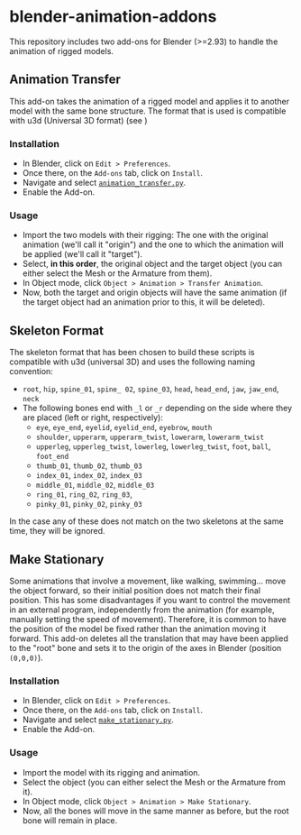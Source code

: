 # blender-animation-addons

This repository includes two add-ons for Blender (>=2.93) to handle the animation of rigged models.

## Animation Transfer

This add-on takes the animation of a rigged model and applies it to another model with the same bone structure.
The format that is used is compatible with u3d (Universal 3D format) (see [](###skeleton-format))

### Installation
- In Blender, click on `Edit > Preferences`.
- Once there, on the `Add-ons` tab, click on `Install`.
- Navigate and select [`animation_transfer.py`](animation_transfer.py).
- Enable the Add-on.

### Usage
- Import the two models with their rigging: The one with the original animation (we'll call it "origin") and the one to which the animation will be applied (we'll call it "target").
- Select, **in this order**, the original object and the target object (you can either select the Mesh or the Armature from them).
- In Object mode, click `Object > Animation > Transfer Animation`.
- Now, both the target and origin objects will have the same animation (if the target object had an animation prior to this, it will be deleted).

## Skeleton Format
The skeleton format that has been chosen to build these scripts is compatible with u3d (universal 3D) and uses the following naming convention:
- `root`, `hip`, `spine_01`, `spine_ 02`, `spine_03`, `head`, `head_end`, `jaw`, `jaw_end`, `neck`
- The following bones end with `_l` or `_r` depending on the side where they are placed (left or right, respectively):
  - `eye`, `eye_end`, `eyelid`, `eyelid_end`, `eyebrow`, `mouth`
  - `shoulder`, `upperarm`, `upperarm_twist`, `lowerarm`, `lowerarm_twist`
  - `upperleg`, `upperleg_twist`, `lowerleg`, `lowerleg_twist`, `foot`, `ball`, `foot_end`
  - `thumb_01`, `thumb_02`, `thumb_03`
  - `index_01`, `index_02`, `index_03`
  - `middle_01`, `middle_02`, `middle_03`
  - `ring_01`, `ring_02`, `ring_03`,
  - `pinky_01`, `pinky_02`, `pinky_03`

In the case any of these does not match on the two skeletons at the same time, they will be ignored.

## Make Stationary
Some animations that involve a movement, like walking, swimming... move the object forward, so their initial position does not match their final position.
This has some disadvantages if you want to control the movement in an external program, independently from the animation (for example, manually setting the speed of movement).
Therefore, it is common to have the position of the model be fixed rather than the animation moving it forward.
This add-on deletes all the translation that may have been applied to the "root" bone and sets it to the origin of the axes in Blender (position `(0,0,0)`).

### Installation
- In Blender, click on `Edit > Preferences`.
- Once there, on the `Add-ons` tab, click on `Install`.
- Navigate and select [`make_stationary.py`](make_stationary.py).
- Enable the Add-on.

### Usage
- Import the model with its rigging and animation.
- Select the object (you can either select the Mesh or the Armature from it).
- In Object mode, click `Object > Animation > Make Stationary`.
- Now, all the bones will move in the same manner as before, but the root bone will remain in place.
